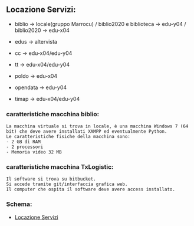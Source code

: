 ## Locazione Servizi: 

+ biblio -> locale(gruppo Marrocu) / biblio2020 e biblioteca -> edu-y04 / biblio2020 -> edu-x04

+ edus -> altervista

+ cc -> edu-x04/edu-y04

+ tt -> edu-x04/edu-y04

+ poldo -> edu-x04

+ opendata -> edu-y04

+ timap -> edu-x04/edu-y04




### caratteristiche macchina biblio:

	La macchina virtuale si trova in locale, è una macchina Windows 7 (64 bit) che deve avere installati XAMPP ed eventualmente Python.
	Le caratteristiche fisiche della macchina sono: 
	- 2 GB di RAM
	- 2 processori
	- Memoria video 32 MB


### caratteristiche macchina TxLogistic:

	Il software si trova su bitbucket.
	Si accede tramite git/interfaccia grafica web.
	Il computer che ospita il software deve avere access installato.


### Schema: 
+ [Locazione Servizi](https://github.com/marconivr/docs/blob/master/docs/PMO/locazione_servizi_21-03-2018.PNG)

